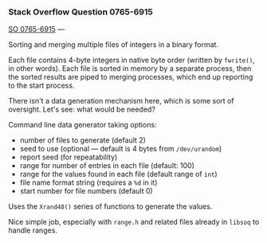 ### Stack Overflow Question 0765-6915

[SO 0765-6915](http://stackoverflow.com/q/07656915) &mdash;

Sorting and merging multiple files of integers in a binary format.

Each file contains 4-byte integers in native byte order (written by
`fwrite()`, in other words).
Each file is sorted in memory by a separate process, then the sorted
results are piped to merging processes, which end up reporting to the
start process.

There isn't a data generation mechanism here, which is some sort of
oversight.
Let's see: what would be needed?

Command line data generator taking options:

* number of files to generate (default 2)
* seed to use (optional — default is 4 bytes from `/dev/urandom`)
* report seed (for repeatability)
* range for number of entries in each file (default: 100)
* range for the values found in each file (default range of `int`)
* file name format string (requires a `%d` in it)
* start number for file numbers (default 0)

Uses the `Xrand48()` series of functions to generate the values.

Nice simple job, especially with `range.h` and related files already in
`libsoq` to handle ranges.

